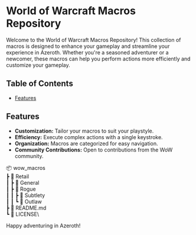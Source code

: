 # World of Warcraft Macros Repository

Welcome to the World of Warcraft Macros Repository! This collection of macros is designed to enhance your gameplay and streamline your experience in Azeroth. Whether you're a seasoned adventurer or a newcomer, these macros can help you perform actions more efficiently and customize your gameplay.

## Table of Contents
- [Features](#features)

## Features

- **Customization:** Tailor your macros to suit your playstyle.
- **Efficiency:** Execute complex actions with a single keystroke.
- **Organization:** Macros are categorized for easy navigation.
- **Community Contributions:** Open to contributions from the WoW community.

📦 wow_macros\
 ┣ 📂 Retail\
 ┃ ┣ 📂 General\
 ┃ ┣ 📂 Rogue\
 ┃ ┃ ┣ 📂 Subtlety\
 ┃ ┃ ┗ 📂 Outlaw\
 ┣ 📜 README.md\
 ┗ 📜 LICENSE\



Happy adventuring in Azeroth!

